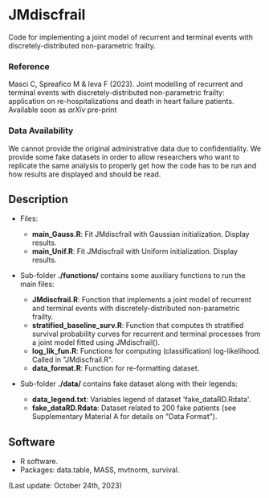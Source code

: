 # JMdiscfrail
Code for implementing a joint model of recurrent and terminal events with discretely-distributed non-parametric frailty.


### Reference
Masci C, Spreafico M & Ieva F (2023). Joint modelling of recurrent and terminal events with discretely-distributed non-parametric frailty: application on re-hospitalizations and death in heart failure patients. Available soon as *arXiv* pre-print


### Data Availability
We cannot provide the original administrative data due to confidentiality.
We provide some fake datasets in order to allow researchers who want to replicate the same analysis to properly get how the code has to be run and how results are displayed and should be read.


## Description

- Files:
  - **main_Gauss.R**: Fit JMdiscfrail with Gaussian initialization. Display results.
  - **main_Unif.R**: Fit JMdiscfrail with Uniform initialization. Display results.
    
- Sub-folder **./functions/** contains some auxiliary functions to run the main files:
  - **JMdiscfrail.R**: Function that implements a joint model of recurrent and terminal events with discretely-distributed non-parametric frailty.
  - **stratified_baseline_surv.R**: Function that computes th stratified survival probability curves for recurrent and terminal processes from a joint model fitted using JMdiscfrail().
  - **log_lik_fun.R**: Functions for computing (classification) log-likelihood. Called in "JMdiscfrail.R".
  - **data_format.R**: Function for re-formatting dataset.
    
- Sub-folder **./data/** contains fake dataset along with their legends:
	- **data_legend.txt**: Variables legend of dataset 'fake_dataRD.Rdata'.
	- **fake_dataRD.Rdata**: Dataset related to 200 fake patients (see Supplementary Material A for details on "Data Format").

## Software
- R software.
- Packages: data.table, MASS, mvtnorm, survival.
  
(Last update: October 24th, 2023)
